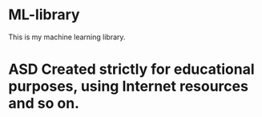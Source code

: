 # ML-library

This is my machine learning library. 

<h1> ASD
Created strictly for educational purposes, using Internet resources and so on.

